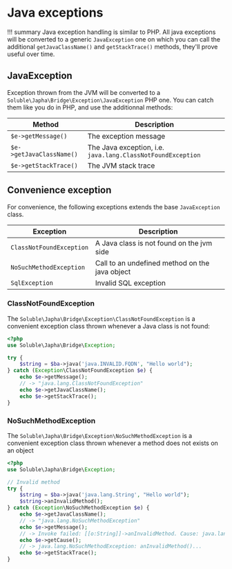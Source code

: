 # Java exceptions

!!! summary 
    Java exception handling is similar to PHP. All java exceptions will
    be converted to a generic `JavaException` one on which you can
    call the additional `getJavaClassName()` and `getStackTrace()` methods, 
    they'll prove useful over time.   
        

## JavaException    

Exception thrown from the JVM will be converted to a `Soluble\Japha\Bridge\Exception\JavaException` 
PHP one. You can catch them like you do in PHP, and use the additionnal methods:
  
| Method                      |  Description          |
|-----------------------------|-----------------------|   
| `$e->getMessage()`          | The exception message |
| `$e->getJavaClassName()`    | The Java exception, i.e. `java.lang.ClassNotFoundException` |
| `$e->getStackTrace()`       | The JVM stack trace  |


## Convenience exception

For convenience, the following exceptions extends the base `JavaException` class.

| Exception                         | Description                              |
|-----------------------------------|------------------------------------------|
|`ClassNotFoundException` | A Java class is not found on the jvm side|
|`NoSuchMethodException`  | Call to an undefined method on the java object |
|`SqlException`  | Invalid SQL exception |


### ClassNotFoundException

The `Soluble\Japha\Bridge\Exception\ClassNotFoundException` is a convenient
exception class thrown whenever a Java class is not found:

```php
<?php
use Soluble\Japha\Bridge\Exception;

try {
    $string = $ba->java('java.INVALID.FQDN', "Hello world");
} catch (Exception\ClassNotFoundException $e) {    
    echo $e->getMessage();
    // -> "java.lang.ClassNotFoundException"
    echo $e->getJavaClassName();
    echo $e->getStackTrace();
} 
```

### NoSuchMethodException

The `Soluble\Japha\Bridge\Exception\NoSuchMethodException` is a convenient 
exception class thrown whenever a method does not exists on an object


```php
<?php
use Soluble\Japha\Bridge\Exception;

// Invalid method
try {
    $string = $ba->java('java.lang.String', "Hello world");
    $string->anInvalidMethod();
} catch (Exception\NoSuchMethodException $e) {
    echo $e->getJavaClassName(); 
    // -> "java.lang.NoSuchMethodException" 
    echo $e->getMessage(); 
    // -> Invoke failed: [[o:String]]->anInvalidMethod. Cause: java.lang.NoSuchMethodException: anInvalidMethod()...
    echo $e->getCause(); 
    // -> java.lang.NoSuchMethodException: anInvalidMethod()...   
    echo $e->getStackTrace();
}

```


